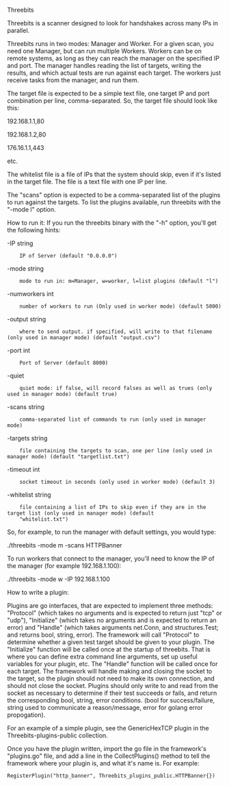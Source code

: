 Threebits

 Threebits is a scanner designed to look for handshakes across many IPs in parallel. 

 Threebits runs in two modes: Manager and Worker. For a given scan, you need one Manager, but can run multiple Workers. 
 Workers can be on remote systems, as long as they can reach the manager on the specified IP and port. The manager handles 
 reading the list of targets, writing the results, and which actual tests are run against each target. The workers just
 receive tasks from the manager, and run them.

 The target file is expected to be a simple text file, one target IP and port combination per line, comma-separated. So,
 the target file should look like this:
 
  192.168.1.1,80
 
  192.168.1.2,80
 
  176.16.1.1,443

 etc. 

 The whitelist file is a file of IPs that the system should skip, even if it's listed in the target file. The file is
 a text file with one IP per line.

 The "scans" option is expected to be a comma-separated list of the plugins to run against the targets. To list the 
 plugins available, run threebits with the "-mode l" option.

How to run it:
 If you run the threebits binary with the "-h" option, you'll get the following hints:
 
   -IP string
 
    	IP of Server (default "0.0.0.0")
 
  -mode string
 
    	mode to run in: m=Manager, w=worker, l=list plugins (default "l")
 
  -numworkers int
 
    	number of workers to run (Only used in worker mode) (default 5000)
 
  -output string
 
    	where to send output. if specified, will write to that filename (only used in manager mode) (default "output.csv")
 
  -port int
 
    	Port of Server (default 8000)
 
  -quiet
 
    	quiet mode: if false, will record falses as well as trues (only used in manager mode) (default true)
 
  -scans string
 
    	comma-separated list of commands to run (only used in manager mode)
 
  -targets string
 
    	file containing the targets to scan, one per line (only used in manager mode) (default "targetlist.txt")
 
  -timeout int
 
    	socket timeout in seconds (only used in worker mode) (default 3)
 
  -whitelist string
 
      	file containing a list of IPs to skip even if they are in the target list (only used in manager mode) (default 
      	"whitelist.txt")

So, for example, to run the manager with default settings, you would type:

 ./threebits -mode m -scans HTTPBanner
 
To run workers that connect to the manager, you'll need to know the IP of the manager (for example 192.168.1.100):

 ./threebits -mode w -IP 192.168.1.100
  

How to write a plugin:

 Plugins are go interfaces, that are expected to implement three methods: "Protocol" (which takes no arguments and is 
 expected to return just "tcp" or "udp"), "Initialize" (which takes no arguments and is expected to return an error) and 
 "Handle" (which takes arguments net.Conn, and structures.Test; and returns bool, string, error). The framework will call 
 "Protocol" to determine whether a given test target should be given to your plugin. The "Initialize" function will be 
 called once at the startup of threebits. That is where you can define extra command line arguments, set up useful variables
 for your plugin, etc. The "Handle" function will be called once for each target. The framework will handle making and closing
 the socket to the target, so the plugin should not need to make its own connection, and should not close the socket. Plugins
 should only write to and read from the socket as necessary to determine if their test succeeds or fails, and return the corresponding
 bool, string, error conditions. (bool for success/failure, string used to communicate a reason/message, error for golang error propogation).
 
 For an example of a simple plugin, see the GenericHexTCP plugin in the Threebits-plugins-public collection.

 Once you have the plugin written, import the go file in the framework's "plugins.go" file, and add a line in the 
 CollectPlugins() method to tell the framework where your plugin is, and what it's name is. For example:
 
 	RegisterPlugin("http_banner", Threebits_plugins_public.HTTPBanner{})
